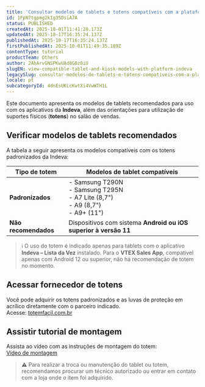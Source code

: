```yaml
---
title: 'Consultar modelos de tablets e totens compatíveis com a plataforma Indeva'
id: 1FpN7tgpmg2kIg35DsiA7A
status: PUBLISHED
createdAt: 2025-10-01T11:41:20.173Z
updatedAt: 2025-10-17T16:35:24.137Z
publishedAt: 2025-10-17T16:35:24.137Z
firstPublishedAt: 2025-10-01T11:49:35.189Z
contentType: tutorial
productTeam: Others
author: 2AhArvGNSPKwUAd8GOz0iU
slugEN: view-compatible-tablet-and-kiosk-models-with-platform-indeva
legacySlug: consultar-modelos-de-tablets-e-totens-compativeis-com-a-plataforma-indeva
locale: pt
subcategoryId: 4dnEsUKLcKwtXi4VwWTH1L
---
```


Este documento apresenta os modelos de tablets recomendados para uso com os aplicativos da **Indeva**, além das orientações para utilização de suportes físicos (**totens**) no salão de vendas.

## Verificar modelos de tablets recomendados

A tabela a seguir apresenta os modelos compatíveis com os totens padronizados da Indeva:

| Tipo de totem     | Modelos de tablet compatíveis |
|-------------------|-------------------------------|
| **Padronizados**  | - Samsung T290N<br>- Samsung T295N<br>- A7 Lite (8,7")<br>- A9 (8,7")<br>- A9+ (11") |
| **Não recomendados** | Dispositivos com sistema **Android ou iOS superior à versão 11** |

> ℹ️ O uso do totem é indicado apenas para tablets com o aplicativo **Indeva – Lista da Vez** instalado. Para o **VTEX Sales App**, compatível apenas com Android 12 ou superior, não há recomendação de totem no momento.

## Acessar fornecedor de totens

Você pode adquirir os totens padronizados e as luvas de proteção em acrílico diretamente com o parceiro indicado.  
Acesse: [totemfacil.com.br](https://www.totemfacil.com.br/)

## Assistir tutorial de montagem

Assista ao vídeo com as instruções de montagem do totem:  
[Vídeo de montagem](https://youtu.be/4hxEAR6XDJ0)

> ⚠️ Para realizar a troca ou manutenção do tablet ou totem, recomendamos procurar um técnico autorizado ou entrar em contato com a loja onde o item foi adquirido.

